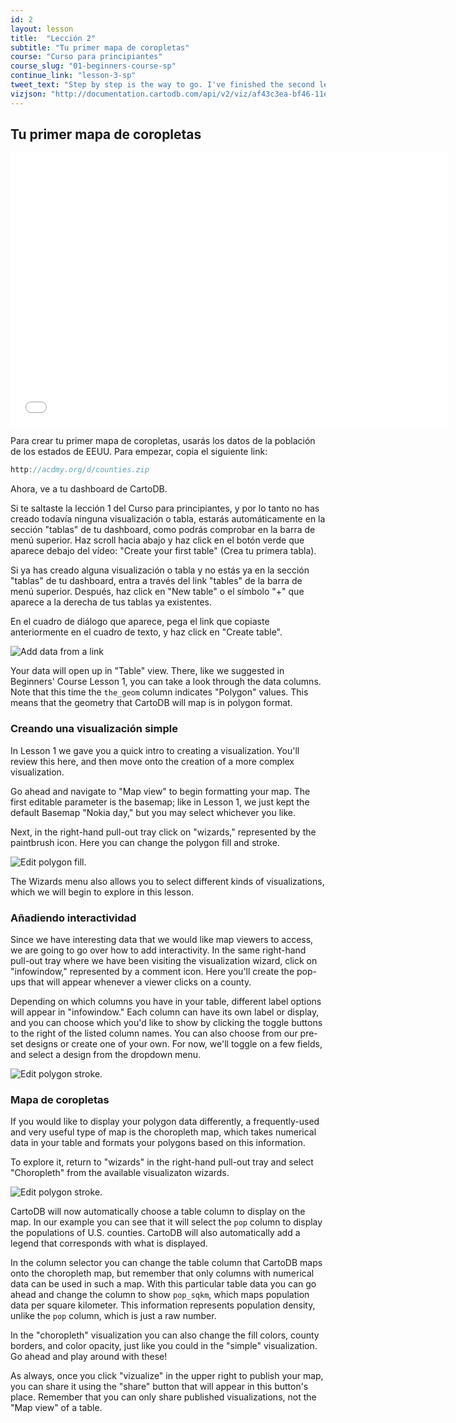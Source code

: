 ```yaml
---
id: 2
layout: lesson
title:  "Lección 2"
subtitle: "Tu primer mapa de coropletas"
course: "Curso para principiantes"
course_slug: "01-beginners-course-sp"
continue_link: "lesson-3-sp"
tweet_text: "Step by step is the way to go. I've finished the second lesson of the map academy. Check it out"
vizjson: "http://documentation.cartodb.com/api/v2/viz/af43c3ea-bf46-11e3-8153-0edbca4b5057/viz.json"
---
```


## Tu primer mapa de coropletas

<p><iframe src="//player.vimeo.com/video/81042811?byline=0" width="700" height="438" frameborder="0"> </iframe></p>

Para crear tu primer mapa de coropletas, usarás los datos de la población de los estados de EEUU. Para empezar, copia el siguiente link:

~~~javascript
http://acdmy.org/d/counties.zip
~~~

Ahora, ve a tu dashboard de CartoDB.  

Si te saltaste la lección 1 del Curso para principiantes, y por lo tanto no has creado todavía ninguna visualización o tabla, estarás automáticamente en la sección "tablas" de tu dashboard, como podrás comprobar en la barra de menú superior. Haz scroll hacia abajo y haz click en el botón verde que aparece debajo del vídeo: "Create your first table" (Crea tu primera tabla).

Si ya has creado alguna visualización o tabla y no estás ya en la sección "tablas" de tu dashboard, entra a través del link "tables" de la barra de menú superior. Después, haz click en "New table" o el símbolo "+" que aparece a la derecha de tus tablas ya existentes.

En el cuadro de diálogo que aparece, pega el link que copiaste anteriormente en el cuadro de texto, y haz click en "Create table". 

![Add data from a link]({{site.baseurl}}/img/course1/lesson2/newtableURL.png)

Your data will open up in "Table" view. There, like we suggested in Beginners' Course Lesson 1, you can take a look through the data columns. Note that this time the `the_geom` column indicates "Polygon" values. This means that the geometry that CartoDB will map is in polygon format.

### Creando una visualización simple

In Lesson 1 we gave you a quick intro to creating a visualization. You'll review this here, and then move onto the creation of a more complex visualization.

Go ahead and navigate to "Map view" to begin formatting your map. The first editable parameter is the basemap; like in Lesson 1, we just kept the default Basemap "Nokia day," but you may select whichever you like.

Next, in the right-hand pull-out tray click on "wizards," represented by the paintbrush icon. Here you can change the polygon fill and stroke.

![Edit polygon fill.]({{site.baseurl}}/img/course1/lesson2/polygonfill.png)

The Wizards menu also allows you to select different kinds of visualizations, which we will begin to explore in this lesson.

### Añadiendo interactividad
Since we have interesting data that we would like map viewers to access, we are going to go over how to add interactivity. In the same right-hand pull-out tray where we have been visiting the visualization wizard, click on "infowindow," represented by a comment icon. Here you'll create the pop-ups that will appear whenever a viewer clicks on a county.

Depending on which columns you have in your table, different label options will appear in "infowindow." Each column can have its own label or display, and you can choose which you'd like to show by clicking the toggle buttons to the right of the listed column names. You can also choose from our pre-set designs or create one of your own. For now, we'll toggle on a few fields, and select a design from the dropdown menu.

![Edit polygon stroke.]({{site.baseurl}}/img/course1/lesson2/infowindow.png)


### Mapa de coropletas

If you would like to display your polygon data differently, a frequently-used and very useful type of map is the choropleth map, which takes numerical data in your table and formats your polygons based on this information.

To explore it, return to "wizards" in the right-hand pull-out tray and select "Choropleth" from the available visualizaton wizards. 

![Edit polygon stroke.]({{site.baseurl}}/img/course1/lesson2/choropleth.png)

CartoDB will now automatically choose a table column to display on the map. In our example you can see that it will select the `pop` column to display the populations of U.S. counties. CartoDB will also automatically add a legend that corresponds with what is displayed.

In the column selector you can change the table column that CartoDB maps onto the choropleth map, but remember that only columns with numerical data can be used in such a map. With this particular table data you can go ahead and change the column to show `pop_sqkm`, which maps population data per square kilometer. This information represents population density, unlike the `pop` column, which is just a raw number.

In the "choropleth" visualization you can also change the fill colors, county borders, and color opacity, just like you could in the "simple" visualization. Go ahead and play around with these!

As always, once you click "vizualize" in the upper right to publish your map, you can share it using the "share" button that will appear in this button's place. Remember that you can only share published visualizations, not the "Map view" of a table.
